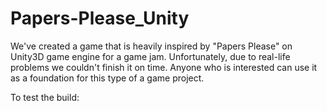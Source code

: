 # Papers-Please_Unity

We've created a game that is heavily inspired by "Papers Please" on Unity3D game engine for a game jam. Unfortunately, due to real-life problems we couldn't finish it on time.
Anyone who is interested can use it as a foundation for this type of a game project.

To test the build: 

